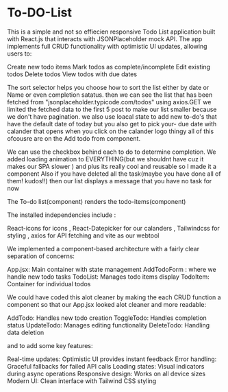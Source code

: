 # To-DO-List

This is a simple and not so effiecien responsive Todo List application built with React.js that interacts with JSONPlaceholder mock API. The app implements full CRUD functionality with optimistic UI updates, allowing users to:

Create new todo items
Mark todos as complete/incomplete
Edit existing todos
Delete todos
View todos with due dates

The sort selector helps you choose how to sort the list either by date or Name or even completion satatus.
then we can see the list that has been fetched from "jsonplaceholder.typicode.com/todos" using axios.GET
we limited the fetched data to the first 5 post to make our list smaller because we don't have pagination.
we also use loacal state to add new to-do's that have the default date of today but you also get to pick your-
due date with calander that opens when you click on the calander logo thingy all of this ofcousre are on the Add todo from component.

We can use the checkbox behind each to do to determine completion.
We added loading animation to EVERYTHING(but we shouldnt have cuz it makes our SPA slower ) and plus its really cool and reusable so I made it a component
Also if you have deleted all the task(maybe you have done all of them! kudos!!) then our list displays a message that you have no task for now

The To-do list(component) renders the todo-items(component)

The installed independencies include :

React-icons for icons , React-Datepicker for our calanders , Tailwindcss for styling , axios for API fetching and vite as our webtool

We implemented a component-based architecture with a fairly clear separation of concerns:

App.jsx: Main container with state management
AddTodoForm : where we handle new todo tasks
TodoList: Manages todo items display
TodoItem: Container for individual todos

We could have coded this alot cleaner by making the each CRUD function a component so that our App.jsx looked alot cleaner and more readable:

AddTodo: Handles new todo creation
ToggleTodo: Handles completion status
UpdateTodo: Manages editing functionality
DeleteTodo: Handling data deletion

and to add some key features:

Real-time updates: Optimistic UI provides instant feedback
Error handling: Graceful fallbacks for failed API calls
Loading states: Visual indicators during async operations
Responsive design: Works on all device sizes
Modern UI: Clean interface with Tailwind CSS styling
